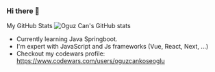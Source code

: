 ### Hi there 👋

My GitHub Stats
![Oguz Can's GitHub stats](https://github-readme-stats.vercel.app/api?username=oguzcankoseoglu&show_icons=true)

- Currently learning Java Springboot.
- I'm expert with JavaScript and Js frameworks (Vue, React, Next, ...)
- Checkout my codewars profile: https://www.codewars.com/users/oguzcankoseoglu
